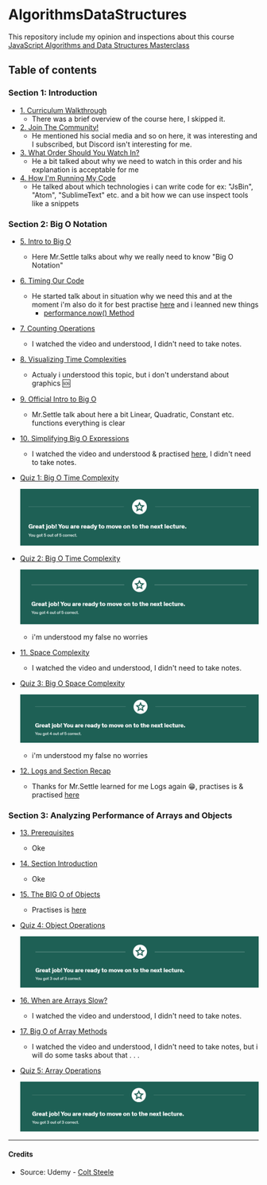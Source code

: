 # AlgorithmsDataStructures
This repository include my opinion and inspections about this course [JavaScript Algorithms and Data Structures Masterclass](https://www.udemy.com/course/js-algorithms-and-data-structures-masterclass/?couponCode=JUST4U02223)

## Table of contents
### Section 1: Introduction
- [1. Curriculum Walkthrough](https://www.udemy.com/course/js-algorithms-and-data-structures-masterclass/learn/lecture/8344040#content)
    - There was a brief overview of the course here, I skipped it.
- [2. Join The Community!](https://www.udemy.com/course/js-algorithms-and-data-structures-masterclass/learn/lecture/35421946#content)
    - He mentioned his social media and so on here, it was interesting and I subscribed, but Discord isn't interesting for me.
- [3. What Order Should You Watch In?](https://www.udemy.com/course/js-algorithms-and-data-structures-masterclass/learn/lecture/8344034#content)
  - He a bit talked about why we need to watch in this order and his explanation is acceptable for me
- [4. How I'm Running My Code](https://www.udemy.com/course/js-algorithms-and-data-structures-masterclass/learn/lecture/9816126#content)
    - He talked about which technologies i can write code for ex: "JsBin", "Atom", "SublimeText" etc. and a bit how we can use inspect tools like a snippets

### Section 2: Big O Notation
- [5. Intro to Big O](https://www.udemy.com/course/js-algorithms-and-data-structures-masterclass/learn/lecture/8344044#content)
    - Here Mr.Settle talks about why we really need to know "Big O Notation"
- [6. Timing Our Code](https://www.udemy.com/course/js-algorithms-and-data-structures-masterclass/learn/lecture/8344046#content)
    - He started talk about in situation why we need this and at the moment i'm also do it for best practise [here](./BigONotation/example_001.js) and i leanned new things
      - [performance.now() Method](https://www.geeksforgeeks.org/javascript-performance-now-method/)
- [7. Counting Operations](https://www.udemy.com/course/js-algorithms-and-data-structures-masterclass/learn/lecture/8344048#content)
    - I watched the video and understood, I didn't need to take notes. 
- [8. Visualizing Time Complexities](https://www.udemy.com/course/js-algorithms-and-data-structures-masterclass/learn/lecture/8344026#content)
    - Actualy i understood this topic, but i don't understand about graphics 🆘
- [9. Official Intro to Big O](https://www.udemy.com/course/js-algorithms-and-data-structures-masterclass/learn/lecture/11069998#content)
    - Mr.Settle talk about here a bit Linear, Quadratic, Constant etc. functions everything is clear
- [10. Simplifying Big O Expressions](https://www.udemy.com/course/js-algorithms-and-data-structures-masterclass/learn/lecture/11070006#content)
    - I watched the video and understood & practised [here](./BigONotation/example_002.js), I didn't need to take notes.
- [Quiz 1: Big O Time Complexity](https://www.udemy.com/course/js-algorithms-and-data-structures-masterclass/learn/quiz/4412974#content)

  ![](./Storage/screenshot_001.png)
- [Quiz 2: Big O Time Complexity](https://www.udemy.com/course/js-algorithms-and-data-structures-masterclass/learn/quiz/4412976#content)

  ![](./Storage/screenshot_002.png)
  - i'm understood my false no worries
- [11. Space Complexity](https://www.udemy.com/course/js-algorithms-and-data-structures-masterclass/learn/lecture/8344050#content)
    - I watched the video and understood, I didn't need to take notes.
- [Quiz 3: Big O Space Complexity](https://www.udemy.com/course/js-algorithms-and-data-structures-masterclass/learn/quiz/4412978#content)

  ![](./Storage/screenshot_003.png)
  - i'm understood my false no worries    
- [12. Logs and Section Recap](https://www.udemy.com/course/js-algorithms-and-data-structures-masterclass/learn/lecture/11198496#content)
    - Thanks for Mr.Settle learned for me Logs again 😁, practises is  & practised [here](./BigONotation/example_003.js)

### Section 3: Analyzing Performance of Arrays and Objects
- [13. Prerequisites](https://www.udemy.com/course/js-algorithms-and-data-structures-masterclass/learn/lecture/11198496#content)
    - Oke 
- [14. Section Introduction](https://www.udemy.com/course/js-algorithms-and-data-structures-masterclass/learn/lecture/8344072#content)
    - Oke 
- [15. The BIG O of Objects](https://www.udemy.com/course/js-algorithms-and-data-structures-masterclass/learn/lecture/8344084#content)
    - Practises is [here](./ArraysObjects/example_001.js)
- [Quiz 4: Object Operations](https://www.udemy.com/course/js-algorithms-and-data-structures-masterclass/learn/quiz/424804#content)

  ![](./Storage/screenshot_004.png)
- [16. When are Arrays Slow?](https://www.udemy.com/course/js-algorithms-and-data-structures-masterclass/learn/lecture/8344074#content)
    - I watched the video and understood, I didn't need to take notes. 
- [17. Big O of Array Methods](https://www.udemy.com/course/js-algorithms-and-data-structures-masterclass/learn/quiz/424802#content)
    - I watched the video and understood, I didn't need to take notes, but i will do some tasks about that . . .
- [Quiz 5: Array Operations](https://www.udemy.com/course/js-algorithms-and-data-structures-masterclass/learn/quiz/424804#content)

  ![](./Storage/screenshot_005.png)



------------------------------------------------------------------
#### Credits
- Source: Udemy - [Colt Steele](https://www.udemy.com/course/js-algorithms-and-data-structures-masterclass/?couponCode=ST12MT122624)

